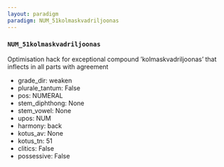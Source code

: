 ```yaml
---
layout: paradigm
paradigm: NUM_51kolmaskvadriljoonas
---
```

### ` NUM_51kolmaskvadriljoonas `

Optimisation hack for exceptional compound ’kolmaskvadriljoonas’ that inflects in all parts with agreement
* grade_dir: weaken
* plurale_tantum: False
* pos: NUMERAL
* stem_diphthong: None
* stem_vowel: None
* upos: NUM
* harmony: back
* kotus_av: None
* kotus_tn: 51
* clitics: False
* possessive: False
